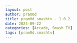 ```yaml
---
layout: post
author: pram0d
title: pram0d.smashtv - 1.0.2
date: 2024-09-22
categories: [Arcade, Smash TV]
tags: [pram0d.smashtv]
---
```


